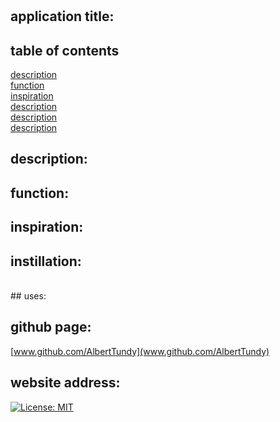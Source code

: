 # 
  ## application title: 
  
  ## table of contents 
  [description](#description)<br/>
  [function](#function)<br/>
  [inspiration](#inspiration)<br/>
  [description](#description)<br/>
  [description](#description)<br/>
  [description](#description)<br/>


  ## description: 
  
  ## function:
  
  ## inspiration: 
  
  ## instillation: 
  
  <br/>
  ## uses: 
  
  ## github page: 
  [www.github.com/AlbertTundy](www.github.com/AlbertTundy)
  ## website address: 
  
  [![License: MIT](https://img.shields.io/badge/License-MIT-yellow.svg)](https://opensource.org/licenses/MIT)
